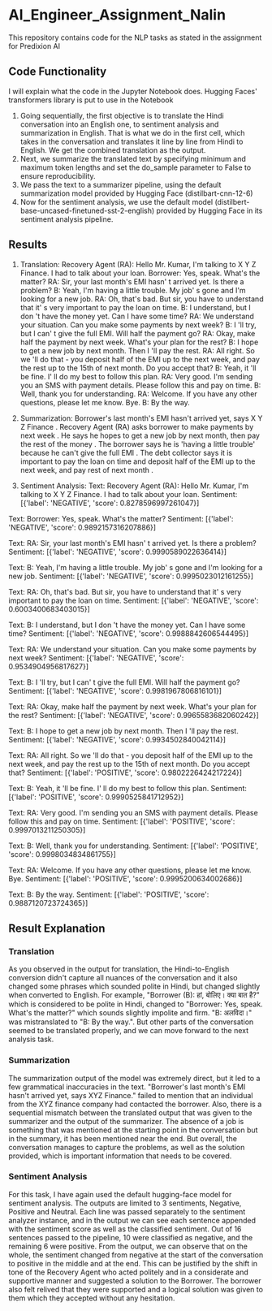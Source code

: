 # AI_Engineer_Assignment_Nalin
This repository contains code for the NLP tasks as stated in the assignment for Predixion AI

## Code Functionality
I will explain what the code in the Jupyter Notebook does. Hugging Faces' transformers library is put to use in the Notebook

1) Going sequentially, the first objective is to translate the Hindi conversation into an English one, to sentiment analysis and summarization in English. That is what we do in the first cell, which takes in the conversation and translates it line by line from Hindi to English. We get the combined translation as the output.
2) Next, we summarize the translated text by specifying minimum and maximum token lengths and set the do_sample parameter to False to ensure reproducibility.
3) We pass the text to a summarizer pipeline, using the default summarization model provided by Hugging Face (distilbart-cnn-12-6)
4) Now for the sentiment analysis, we use the default model (distilbert-base-uncased-finetuned-sst-2-english) provided by Hugging Face in its sentiment analysis pipeline.


## Results
1) Translation:
Recovery Agent (RA): Hello Mr. Kumar, I'm talking to X Y Z Finance. I had to talk about your loan.
Borrower: Yes, speak. What's the matter?
RA: Sir, your last month's EMI hasn' t arrived yet. Is there a problem?
B: Yeah, I'm having a little trouble. My job' s gone and I'm looking for a new job.
RA: Oh, that's bad. But sir, you have to understand that it' s very important to pay the loan on time.
B: I understand, but I don 't have the money yet. Can I have some time?
RA: We understand your situation. Can you make some payments by next week?
B: I 'll try, but I can' t give the full EMI. Will half the payment go?
RA: Okay, make half the payment by next week. What's your plan for the rest?
B: I hope to get a new job by next month. Then I 'll pay the rest.
RA: All right. So we 'll do that - you deposit half of the EMI up to the next week, and pay the rest up to the 15th of next month. Do you accept that?
B: Yeah, it 'll be fine. I' ll do my best to follow this plan.
RA: Very good. I'm sending you an SMS with payment details. Please follow this and pay on time.
B: Well, thank you for understanding.
RA: Welcome. If you have any other questions, please let me know. Bye.
B: By the way.

2) Summarization:
Borrower's last month's EMI hasn't arrived yet, says X Y Z Finance . Recovery Agent (RA) asks borrower to make payments by next week . He says he hopes to get a new job by next month, then pay the rest of the money . The borrower says he is 'having a little trouble' because he can't give the full EMI . The debt collector says it is important to pay the loan on time and deposit half of the EMI up to the next week, and pay rest of next month .

3) Sentiment Analysis:
Text: Recovery Agent (RA): Hello Mr. Kumar, I'm talking to X Y Z Finance. I had to talk about your loan.
Sentiment: [{'label': 'NEGATIVE', 'score': 0.8278596997261047}]

Text: Borrower: Yes, speak. What's the matter?
Sentiment: [{'label': 'NEGATIVE', 'score': 0.9892157316207886}]

Text: RA: Sir, your last month's EMI hasn' t arrived yet. Is there a problem?
Sentiment: [{'label': 'NEGATIVE', 'score': 0.9990589022636414}]

Text: B: Yeah, I'm having a little trouble. My job' s gone and I'm looking for a new job.
Sentiment: [{'label': 'NEGATIVE', 'score': 0.9995023012161255}]

Text: RA: Oh, that's bad. But sir, you have to understand that it' s very important to pay the loan on time.
Sentiment: [{'label': 'NEGATIVE', 'score': 0.6003400683403015}]

Text: B: I understand, but I don 't have the money yet. Can I have some time?
Sentiment: [{'label': 'NEGATIVE', 'score': 0.9988842606544495}]

Text: RA: We understand your situation. Can you make some payments by next week?
Sentiment: [{'label': 'NEGATIVE', 'score': 0.9534904956817627}]

Text: B: I 'll try, but I can' t give the full EMI. Will half the payment go?
Sentiment: [{'label': 'NEGATIVE', 'score': 0.9981967806816101}]

Text: RA: Okay, make half the payment by next week. What's your plan for the rest?
Sentiment: [{'label': 'NEGATIVE', 'score': 0.9965583682060242}]

Text: B: I hope to get a new job by next month. Then I 'll pay the rest.
Sentiment: [{'label': 'NEGATIVE', 'score': 0.9934502840042114}]

Text: RA: All right. So we 'll do that - you deposit half of the EMI up to the next week, and pay the rest up to the 15th of next month. Do you accept that?
Sentiment: [{'label': 'POSITIVE', 'score': 0.9802226424217224}]

Text: B: Yeah, it 'll be fine. I' ll do my best to follow this plan.
Sentiment: [{'label': 'POSITIVE', 'score': 0.9990525841712952}]

Text: RA: Very good. I'm sending you an SMS with payment details. Please follow this and pay on time.
Sentiment: [{'label': 'POSITIVE', 'score': 0.9997013211250305}]

Text: B: Well, thank you for understanding.
Sentiment: [{'label': 'POSITIVE', 'score': 0.9998034834861755}]

Text: RA: Welcome. If you have any other questions, please let me know. Bye.
Sentiment: [{'label': 'POSITIVE', 'score': 0.9995200634002686}]

Text: B: By the way.
Sentiment: [{'label': 'POSITIVE', 'score': 0.9887120723724365}]


## Result Explanation

### Translation
As you observed in the output for translation, the Hindi-to-English conversion didn't capture all nuances of the conversation and it also changed some phrases which sounded polite in Hindi, but changed slightly when converted to English. For example, "Borrower (B): हां, बोलिए। क्या बात है?" which is considered to be polite in Hindi, changed to "Borrower: Yes, speak. What's the matter?" which sounds slightly impolite and firm. "B: अलविदा।" was mistranslated to "B: By the way.". But other parts of the conversation seemed to be translated properly, and we can move forward to the next analysis task.

### Summarization
The summarization output of the model was extremely direct, but it led to a few grammatical inaccuracies in the text. "Borrower's last month's EMI hasn't arrived yet, says XYZ Finance." failed to mention that an individual from the XYZ finance company had contacted the borrower. Also, there is a sequential mismatch between the translated output that was given to the summarizer and the output of the summarizer. The absence of a job is something that was mentioned at the starting point in the conversation but in the summary, it has been mentioned near the end. But overall, the conversation manages to capture the problems, as well as the solution provided, which is important information that needs to be covered.

### Sentiment Analysis
For this task, I have again used the default hugging-face model for sentiment analysis. The outputs are limited to 3 sentiments, Negative, Positive and Neutral. Each line was passed separately to the sentiment analyzer instance, and in the output we can see each sentence appended with the sentiment score as well as the classified sentiment. Out of 16 sentences passed to the pipeline, 10 were classified as negative, and the remaining 6 were positive. From the output, we can observe that on the whole, the sentiment changed from negative at the start of the conversation to positive in the middle and at the end. This can be justified by the shift in tone of the Recovery Agent who acted politely and in a considerate and supportive manner and suggested a solution to the Borrower. The borrower also felt relived that they were supported and a logical solution was given to them which they accepted without any hesitation. 
